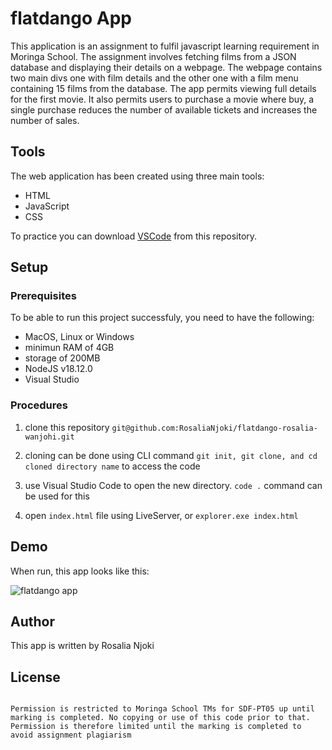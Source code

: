 # flatdango App
This application is an assignment to fulfil javascript learning requirement in Moringa School. The assignment involves fetching films from a JSON database and displaying their details on a webpage. The webpage contains two main divs one with film details and the other one with a film menu containing 15 films from the database. The app permits viewing full details for the first movie. It also permits users to purchase a movie where buy, a single purchase reduces the number of available tickets and increases the number of sales.

## Tools 

The web application has been created using three main tools:

- HTML
- JavaScript
- CSS

To practice you can download [VSCode](git@github.com:RosaliaNjoki/flatdango-rosalia-wanjohi.git)
from this repository. 

## Setup
### Prerequisites

To be able to run this project successfuly, you need to have the following: 

- MacOS, Linux or Windows 
- minimun RAM of 4GB
- storage of 200MB 
- NodeJS v18.12.0
- Visual Studio 

### Procedures

1. clone this repository ```git@github.com:RosaliaNjoki/flatdango-rosalia-wanjohi.git```

2. cloning can be done using CLI command ```git init, git clone, and cd cloned directory name``` to access the code

3. use Visual Studio Code to open the new directory. ```code .``` command can be used for this

4. open ```index.html``` file using LiveServer, or ```explorer.exe index.html```

## Demo

When run, this app looks like this: 

![flatdango app](C:\Users\ADMIN\OneDrive\Pictures\Screenshots\2024-01-30.png)

## Author 


This app is written by Rosalia Njoki

## License 

```Copyright 2024 Rosalia Njoki

Permission is restricted to Moringa School TMs for SDF-PT05 up until marking is completed. No copying or use of this code prior to that. Permission is therefore limited until the marking is completed to avoid assignment plagiarism 













